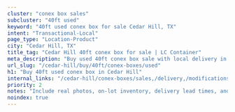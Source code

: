 ```yaml
---
cluster: "conex box sales"
subcluster: "40ft used"
keyword: "40ft used conex box for sale Cedar Hill, TX"
intent: "Transactional-Local"
page_type: "Location-Product"
city: "Cedar Hill, TX"
title_tag: "Cedar Hill 40ft conex box for sale | LC Container"
meta_description: "Buy used 40ft conex box sale with local delivery in Cedar Hill, TX. LC Container — local Since 2003. Request a fast quote today."
url_slug: "/cedar-hill/buy/40ft/conex-boxes/used"
h1: "Buy 40ft used conex box in Cedar Hill"
internal_links: "/cedar-hill/conex-boxes/sales,/delivery,/modifications"
priority: 2
notes: "Include real photos, on-lot inventory, delivery lead times, and financing info."
noindex: true
---
```


<!-- TODO: Add unique city/inventory copy, images, and internal links here. -->

